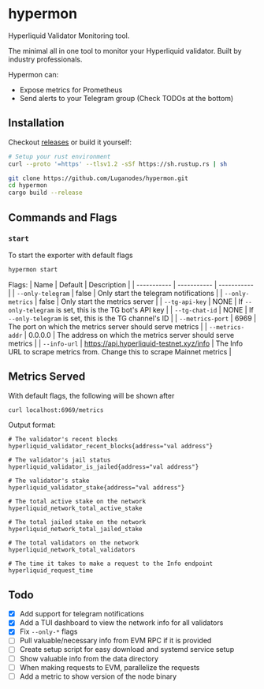 # hypermon
Hyperliquid Validator Monitoring tool.

The minimal all in one tool to monitor your Hyperliquid validator. Built by industry professionals.

Hypermon can:
- Expose metrics for Prometheus
- Send alerts to your Telegram group (Check TODOs at the bottom)

## Installation
Checkout [releases](https://github.com/Luganodes/hypermon/releases) or build it yourself:
```bash
# Setup your rust environment
curl --proto '=https' --tlsv1.2 -sSf https://sh.rustup.rs | sh

git clone https://github.com/Luganodes/hypermon.git
cd hypermon
cargo build --release
```

## Commands and Flags
### `start`
To start the exporter with default flags
```bash
hypermon start
```
Flags:
| Name | Default | Description |
| ----------- | ----------- | ----------- |
| `--only-telegram` | false | Only start the telegram notifications |
| `--only-metrics` | false | Only start the metrics server |
| `--tg-api-key` | NONE | If `--only-telegram` is set, this is the TG bot's API key |
| `--tg-chat-id` | NONE | If `--only-telegram` is set, this is the TG channel's ID |
| `--metrics-port` | 6969 | The port on which the metrics server should serve metrics |
| `--metrics-addr` | 0.0.0.0 | The address on which the metrics server should serve metrics |
| `--info-url` | https://api.hyperliquid-testnet.xyz/info | The Info URL to scrape metrics from. Change this to scrape Mainnet metrics |

## Metrics Served
With default flags, the following will be shown after
```bash
curl localhost:6969/metrics
```

Output format:
```
# The validator's recent blocks
hyperliquid_validator_recent_blocks{address="val address"}

# The validator's jail status
hyperliquid_validator_is_jailed{address="val address"}

# The validator's stake
hyperliquid_validator_stake{address="val address"}

# The total active stake on the network
hyperliquid_network_total_active_stake 

# The total jailed stake on the network
hyperliquid_network_total_jailed_stake 

# The total validators on the network
hyperliquid_network_total_validators 

# The time it takes to make a request to the Info endpoint
hyperliquid_request_time 
```

## Todo
- [x] Add support for telegram notifications
- [x] Add a TUI dashboard to view the network info for all validators
- [x] Fix `--only-*` flags
- [ ] Pull valuable/necessary info from EVM RPC if it is provided
- [ ] Create setup script for easy download and systemd service setup
- [ ] Show valuable info from the data directory
- [ ] When making requests to EVM, parallelize the requests
- [ ] Add a metric to show version of the node binary
